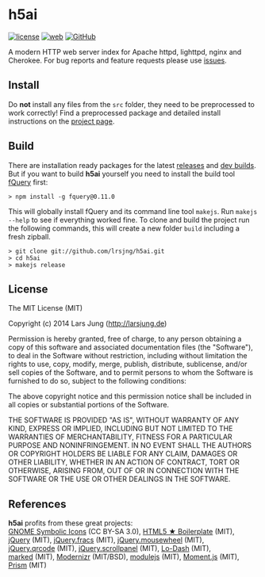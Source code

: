 # h5ai

[![license][license-img]][gh] [![web][web-img]][web] [![GitHub][gh-img]][gh]

A modern HTTP web server index for Apache httpd, lighttpd, nginx and Cherokee.
For bug reports and feature requests please use [issues][gh-issues].


## Install

Do **not** install any files from the `src` folder, they need to be
preprocessed to work correctly! Find a preprocessed package and detailed
install instructions on the [project page][web].


## Build

There are installation ready packages for the latest [releases][release] and
[dev builds][develop]. But if you want to build **h5ai** yourself you need to
install the build tool [fQuery][fquery] first:

    > npm install -g fquery@0.11.0

This will globally install fQuery and its command line tool `makejs`. Run
`makejs --help` to see if everything worked fine. To clone and build the
project run the following commands, this will create a new folder `build`
including a fresh zipball.

    > git clone git://github.com/lrsjng/h5ai.git
    > cd h5ai
    > makejs release


## License

The MIT License (MIT)

Copyright (c) 2014 Lars Jung (http://larsjung.de)

Permission is hereby granted, free of charge, to any person obtaining a copy
of this software and associated documentation files (the "Software"), to deal
in the Software without restriction, including without limitation the rights
to use, copy, modify, merge, publish, distribute, sublicense, and/or sell
copies of the Software, and to permit persons to whom the Software is
furnished to do so, subject to the following conditions:

The above copyright notice and this permission notice shall be included in
all copies or substantial portions of the Software.

THE SOFTWARE IS PROVIDED "AS IS", WITHOUT WARRANTY OF ANY KIND, EXPRESS OR
IMPLIED, INCLUDING BUT NOT LIMITED TO THE WARRANTIES OF MERCHANTABILITY,
FITNESS FOR A PARTICULAR PURPOSE AND NONINFRINGEMENT. IN NO EVENT SHALL THE
AUTHORS OR COPYRIGHT HOLDERS BE LIABLE FOR ANY CLAIM, DAMAGES OR OTHER
LIABILITY, WHETHER IN AN ACTION OF CONTRACT, TORT OR OTHERWISE, ARISING FROM,
OUT OF OR IN CONNECTION WITH THE SOFTWARE OR THE USE OR OTHER DEALINGS IN
THE SOFTWARE.


## References

**h5ai** profits from these great projects:  
[GNOME&nbsp;Symbolic&nbsp;Icons](https://github.com/GNOME/gnome-icon-theme-symbolic)&nbsp;(CC BY-SA 3.0),
[HTML5&nbsp;★&nbsp;Boilerplate](http://html5boilerplate.com)&nbsp;(MIT),
[jQuery](http://jquery.com)&nbsp;(MIT),
[jQuery.fracs](http://larsjung.de/fracs/)&nbsp;(MIT),
[jQuery.mousewheel](https://github.com/brandonaaron/jquery-mousewheel)&nbsp;(MIT),
[jQuery.qrcode](http://larsjung.de/qrcode/)&nbsp;(MIT),
[jQuery.scrollpanel](http://larsjung.de/scrollpanel/)&nbsp;(MIT),
[Lo-Dash](http://lodash.com)&nbsp;(MIT),
[marked](https://github.com/chjj/marked)&nbsp;(MIT),
[Modernizr](http://www.modernizr.com)&nbsp;(MIT/BSD),
[modulejs](http://larsjung.de/modulejs/)&nbsp;(MIT),
[Moment.js](http://momentjs.com)&nbsp;(MIT),
[Prism](http://prismjs.com)&nbsp;(MIT)


[web]: http://larsjung.de/h5ai/
[gh]: https://github.com/lrsjng/h5ai
[gh-issues]: https://github.com/lrsjng/h5ai/issues
[release]: http://release.larsjung.de/h5ai/
[develop]: http://release.larsjung.de/h5ai/develop/
[fquery]: http://larsjung.de/fquery/

[license-img]: http://img.shields.io/badge/license-MIT-a0a060.svg?style=flat-square
[web-img]: http://img.shields.io/badge/web-larsjung.de/h5ai-a0a060.svg?style=flat-square
[gh-img]: http://img.shields.io/badge/GitHub-lrsjng/h5ai-a0a060.svg?style=flat-square
